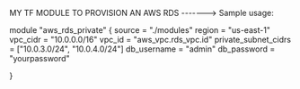 MY TF MODULE TO PROVISION AN AWS RDS ------->
Sample usage:

module "aws_rds_private" {
  source         = "./modules"
  region         = "us-east-1"
  vpc_cidr       = "10.0.0.0/16"
  vpc_id         = "aws_vpc.rds_vpc.id"
  private_subnet_cidrs  = ["10.0.3.0/24", "10.0.4.0/24"]
  db_username           = "admin"
  db_password           = "yourpassword"

}





